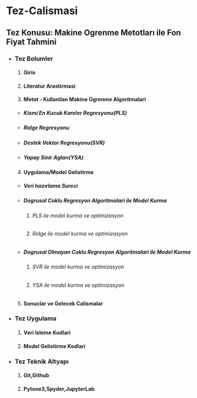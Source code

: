 # Tez-Calismasi

## Tez Konusu: Makine Ogrenme Metotları ile Fon Fiyat Tahmini

* ### Tez Bolumler
  1. #### Giris 
  2. #### Literatur Arastirmasi
  3. #### Metot - Kullanilan Makine Ogrenme Algoritmalari
    * ##### Kismi En Kucuk Kareler Regresyonu(PLS)
    * ##### Ridge Regresyonu
    * ##### Destek Vektor Regresyonu(SVR)
    * ##### Yapay Sinir Agları(YSA) 
  4. #### Uygulama/Model Gelistirme
    * ##### Veri hazırlama Sureci
    * ##### Dogrusal Coklu Regresyon Algoritmalari ile Model Kurma
      1. ###### PLS ile model kurma ve optimizasyon 
      2. ###### Ridge ile model kurma ve optimizasyon
    * ##### Dogrusal Olmayan Coklu Regresyon Algoritmalari ile Model Kurma
      1. ###### SVR ile model kurma ve optimizasyon
      2. ###### YSA ile model kurma ve optimizasyon
  5. #### Sonuclar ve Gelecek Calismalar

* ### Tez Uygulama
  1. #### Veri Isleme Kodlari
  2. #### Model Gelistirme Kodlari

* ### Tez Teknik Altyapı
  1. #### Git,Github
  2. #### Pytone3,Spyder,JupyterLab
